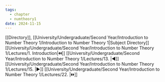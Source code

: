```yaml
---
tags:
  - chapter
  - numtheory1
date: 2024-11-15
---
```

[[Directory]], [[University/Undergraduate/Second Year/Introduction to Number Theory 1/Introduction to Number Theory 1|Subject Directory]]
[[University/Undergraduate/Second Year/Introduction to Number Theory 1/Lectures/1. Introduction|🞀🞀]] [[University/Undergraduate/Second Year/Introduction to Number Theory 1/Lectures/13. |◀]] [[University/Undergraduate/Second Year/Introduction to Number Theory 1/Lectures/15. |▶]] [[University/Undergraduate/Second Year/Introduction to Number Theory 1/Lectures/22. |🞂🞂]]
# 
## 
### 